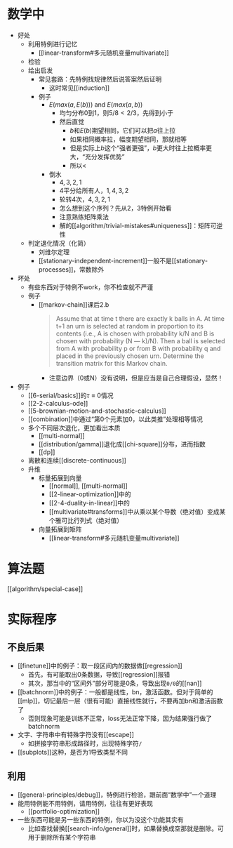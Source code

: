 # 数学中
- 好处
  - 利用特例进行记忆
    - [[linear-transform#多元随机变量multivariate]]
  - 检验
  - 给出启发
    - 常见套路：先特例找规律然后说答案然后证明
      - 这时常见[[induction]]
    - 例子
      - $E (max(a, E(b)))$ and $E(max(a,b))$
        - 均匀分布0到1，则$5/8 < 2/3$，先得到小于
        - 然后直觉
          - $b$和$E(b)$期望相同，它们可以把$a$往上拉
          - 如果相同概率拉，幅度期望相同，那就相等
          - 但是实际上$b$这个“强者更强”，$b$更大时往上拉概率更大，“充分发挥优势”
          - 所以$<$
      - 倒水
        - $4,3,2,1$
        - $4$平分给所有人，$1,4,3,2$
        - 轮转4次，$4,3,2,1$
        - 怎么想到这个序列？先从2，3特例开始看
        - 注意熟练矩阵乘法
        - 解的[[algorithm/trivial-mistakes#uniqueness]]：矩阵可逆性
  - 判定退化情况（化简）
    - 刘维尔定理
    - [[stationary-independent-increment]]一般不是[[stationary-processes]]，常数除外
- 坏处
  - 有些东西对于特例不work，你不检查就不严谨
  - 例子
    - [[markov-chain]]课后2.b
      > Assume that at time t there are exactly k balls in A. At time t+1 an urn is selected at random in proportion to its contents (i.e., A is chosen with probability k/N and B is chosen with probability (N — k)/N). Then a ball is selected from A with probability p or from B with probability q and placed in the previously chosen urn. Determine the transition matrix for this Markov chain.
      - 注意边界（0或N）没有说明，但是应当是自己合理假设，显然！
- 例子
  - [[6-serial/basics]]的$\tau\equiv 0$情况
  - [[2-2-calculus-ode]]
  - [[5-brownian-motion-and-stochastic-calculus]]
  - [[combination]]中通过“第0个元素加0，以此类推”处理相等情况
  - 多个不同层次退化，更加看出本质
    - [[multi-normal]]
    - [[distribution/gamma]]退化成[[chi-square]]分布，进而指数
    - [[dp]]
  - 离散和连续[[discrete-continuous]]
  - 升维
    - 标量拓展到向量
      - [[normal]], [[multi-normal]]
      - [[2-linear-optimization]]中的
      - [[2-4-duality-in-linear]]中的
      - [[multivariate#transforms]]中从乘以某个导数（绝对值）变成某个雅可比行列式（绝对值）
    - 向量拓展到矩阵
      - [[linear-transform#多元随机变量multivariate]]
# 算法题
[[algorithm/special-case]]
# 实际程序
## 不良后果
- [[finetune]]中的例子：取一段区间内的数据做[[regression]]
  - 首先，有可能取出0条数据，导致[[regression]]报错
  - 其次，那当中的“区间外”部分可能是0条，导致出现`0/0`的[[nan]]
- [[batchnorm]]中的例子：一般都是线性，bn，激活函数。但对于简单的[[mlp]]，切记最后一层（很有可能）直接线性就行，不要再加bn和激活函数了
  - 否则现象可能是训练不正常，loss无法正常下降，因为结果强行做了batchnorm
- 文字、字符串中有特殊字符没有[[escape]]
  - 如拼接字符串形成路径时，出现特殊字符`/`
- [[subplots]]这种，是否为1导致类型不同
## 利用
- [[general-principles/debug]]，特例进行检验，跟前面“数学中”一个道理
- 能用特例能不用特例，请用特例，往往有更好表现
  - [[portfolio-optimization]]
- 一些东西可能是另一些东西的特例，你以为没这个功能其实有
  - 比如查找替换[[search-info/general]]时，如果替换成空那就是删除。可用于删除所有某个字符串